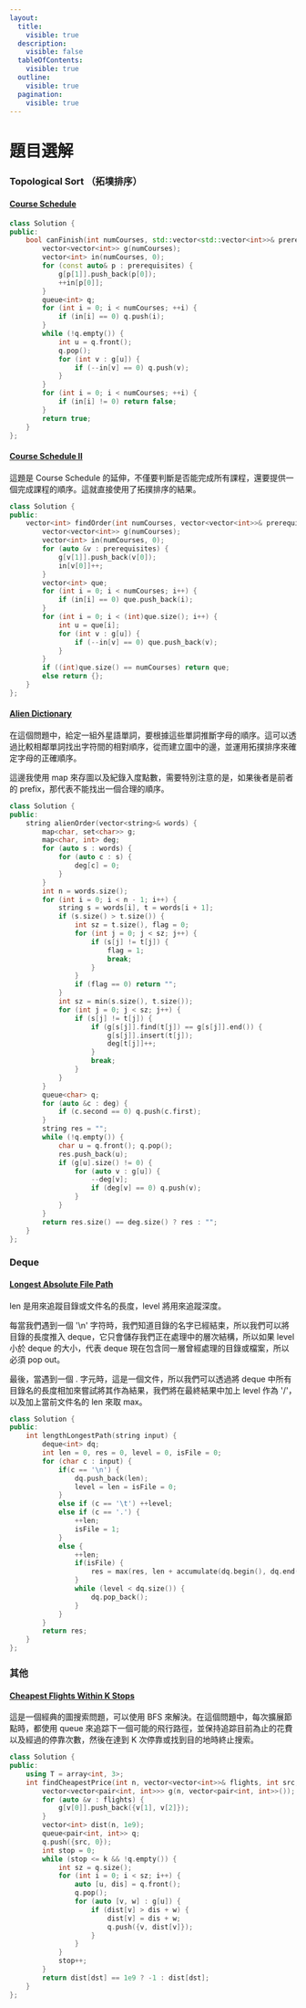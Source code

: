 ```yaml
---
layout:
  title:
    visible: true
  description:
    visible: false
  tableOfContents:
    visible: true
  outline:
    visible: true
  pagination:
    visible: true
---
```


# 題目選解

### Topological Sort （拓墣排序）

#### [Course Schedule](https://leetcode.com/problems/course-schedule/)

```cpp
class Solution {
public:
    bool canFinish(int numCourses, std::vector<std::vector<int>>& prerequisites) {
        vector<vector<int>> g(numCourses);
        vector<int> in(numCourses, 0);
        for (const auto& p : prerequisites) {
            g[p[1]].push_back(p[0]);
            ++in[p[0]];
        }
        queue<int> q;
        for (int i = 0; i < numCourses; ++i) {
            if (in[i] == 0) q.push(i);
        }
        while (!q.empty()) {
            int u = q.front();
            q.pop();
            for (int v : g[u]) {
                if (--in[v] == 0) q.push(v);
            }
        }
        for (int i = 0; i < numCourses; ++i) {
            if (in[i] != 0) return false;
        }
        return true;
    }
};

```

#### [Course Schedule II](https://leetcode.com/problems/course-schedule-ii/)

這題是 Course Schedule 的延伸，不僅要判斷是否能完成所有課程，還要提供一個完成課程的順序。這就直接使用了拓撲排序的結果。

```cpp
class Solution {
public:
    vector<int> findOrder(int numCourses, vector<vector<int>>& prerequisites) {
        vector<vector<int>> g(numCourses);
        vector<int> in(numCourses, 0);
        for (auto &v : prerequisites) {
            g[v[1]].push_back(v[0]);
            in[v[0]]++;
        }
        vector<int> que;
        for (int i = 0; i < numCourses; i++) {
            if (in[i] == 0) que.push_back(i);
        }
        for (int i = 0; i < (int)que.size(); i++) {
            int u = que[i];
            for (int v : g[u]) {
                if (--in[v] == 0) que.push_back(v);
            }
        }
        if ((int)que.size() == numCourses) return que;
        else return {};
    }
};
```

#### [Alien Dictionary](https://leetcode.com/problems/alien-dictionary/)

在這個問題中，給定一組外星語單詞，要根據這些單詞推斷字母的順序。這可以透過比較相鄰單詞找出字符間的相對順序，從而建立圖中的邊，並運用拓撲排序來確定字母的正確順序。

這邊我使用 map 來存圖以及紀錄入度點數，需要特別注意的是，如果後者是前者的 prefix，那代表不能找出一個合理的順序。

```cpp
class Solution {
public:
    string alienOrder(vector<string>& words) {
        map<char, set<char>> g;
        map<char, int> deg;
        for (auto s : words) {
            for (auto c : s) {
                deg[c] = 0;
            }
        }
        int n = words.size();
        for (int i = 0; i < n - 1; i++) {
            string s = words[i], t = words[i + 1];
            if (s.size() > t.size()) {
                int sz = t.size(), flag = 0;
                for (int j = 0; j < sz; j++) {
                    if (s[j] != t[j]) {
                        flag = 1;
                        break;
                    }
                }
                if (flag == 0) return "";
            }
            int sz = min(s.size(), t.size());
            for (int j = 0; j < sz; j++) {
                if (s[j] != t[j]) {
                    if (g[s[j]].find(t[j]) == g[s[j]].end()) {
                        g[s[j]].insert(t[j]);
                        deg[t[j]]++;
                    }
                    break;
                }
            }
        }
        queue<char> q;
        for (auto &c : deg) {
            if (c.second == 0) q.push(c.first);
        }
        string res = "";
        while (!q.empty()) {
            char u = q.front(); q.pop();
            res.push_back(u);
            if (g[u].size() != 0) {
                for (auto v : g[u]) {
                    --deg[v];
                    if (deg[v] == 0) q.push(v);
                }
            }
        }
        return res.size() == deg.size() ? res : "";
    }
};
```

### Deque

#### [Longest Absolute File Path](https://leetcode.com/problems/longest-absolute-file-path/)

len 是用來追蹤目錄或文件名的長度，level 將用來追蹤深度。

每當我們遇到一個 '\n' 字符時，我們知道目錄的名字已經結束，所以我們可以將目錄的長度推入 deque，它只會儲存我們正在處理中的層次結構，所以如果 level 小於 deque 的大小，代表 deque 現在包含同一層曾經處理的目錄或檔案，所以必須 pop out。

最後，當遇到一個 . 字元時，這是一個文件，所以我們可以透過將 deque 中所有目錄名的長度相加來嘗試將其作為結果，我們將在最終結果中加上 level 作為 '/'，以及加上當前文件名的 len 來取 max。

```cpp
class Solution {
public:
    int lengthLongestPath(string input) {
        deque<int> dq;
        int len = 0, res = 0, level = 0, isFile = 0;
        for (char c : input) {
            if(c == '\n') {
                dq.push_back(len);
                level = len = isFile = 0;
            }
            else if (c == '\t') ++level;
            else if (c == '.') { 
                ++len;
                isFile = 1;
            }
            else {
                ++len;
                if(isFile) { 
                    res = max(res, len + accumulate(dq.begin(), dq.end(), 0) + level);
                }
                while (level < dq.size()) {
                    dq.pop_back();
                }
            }
        }        
        return res;
    }
};

```

### 其他

#### [Cheapest Flights Within K Stops](https://leetcode.com/problems/cheapest-flights-within-k-stops/)

這是一個經典的圖搜索問題，可以使用 BFS 來解決。在這個問題中，每次擴展節點時，都使用 queue 來追踪下一個可能的飛行路徑，並保持追踪目前為止的花費以及經過的停靠次數，然後在達到 K 次停靠或找到目的地時終止搜索。

```cpp
class Solution {
public:
    using T = array<int, 3>;
    int findCheapestPrice(int n, vector<vector<int>>& flights, int src, int dst, int k) {
        vector<vector<pair<int, int>>> g(n, vector<pair<int, int>>());
        for (auto &v : flights) {
            g[v[0]].push_back({v[1], v[2]});
        }
        vector<int> dist(n, 1e9);
        queue<pair<int, int>> q;
        q.push({src, 0});
        int stop = 0;
        while (stop <= k && !q.empty()) {
            int sz = q.size();
            for (int i = 0; i < sz; i++) {
                auto [u, dis] = q.front();
                q.pop();
                for (auto [v, w] : g[u]) {
                    if (dist[v] > dis + w) {
                        dist[v] = dis + w;
                        q.push({v, dist[v]});
                    }
                }
            }
            stop++;
        }
        return dist[dst] == 1e9 ? -1 : dist[dst];
    }
};

```
